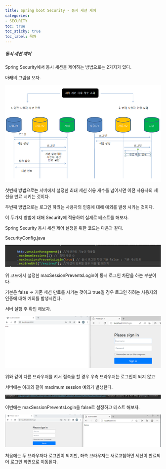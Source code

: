 ```yaml
---
title: Spring boot Security - 동시 세션 제어
categories:
- SECURITY
toc: true
toc_sticky: true
toc_label: 목차
---
```


##### 동시 세션 제어

Spring Security에서 동시 세션을 제어하는 방법으로는 2가지가 있다.

아래의 그림을 보자.

![image-20210202230034717](../../assets/images/2021-02-02-spring-boot-security/image-20210202230034717.png)

첫번째 방법으로는 서버에서 설정한 최대 세션 허용 개수를 넘어서면 이전 사용자의 세션을 만료 시키는 것이다. 

두번째 방법으로는 로그인 하려는 사용자의 인증에 대해 예외를 발생 시키는 것이다.

이 두가지 방법에 대해 Security에 적용하여 실제로 테스트를 해보자.



Spring Security 동시 세션 제어 설정을 위한 코드는 다음과 같다.

SecurityConfig.java 

![image-20210202231731750](../../assets/images/2021-02-02-spring-boot-security/image-20210202231731750.png)



위 코드에서 설정한 maxSessionPreventsLogin이 동시 로그인 차단을 하는 부분이다. 

기본은 false => 기존 세션 만료를 시키는 것이고 true일 경우 로그인 하려는 사용자의 인증에 대해 예외를 발생시킨다.



서버 실행 후 확인 해보자.



![image-20210202232342594](../../assets/images/2021-02-02-spring-boot-security/image-20210202232342594.png)



위와 같이 다른 브라우저를 켜서 접속을 할 경우 우측 브라우저는 로그인이 되지 않고 

서버에는 아래와 같이 maximum session 예외가 발생한다.

![image-20210202232410245](../../assets/images/2021-02-02-spring-boot-security/image-20210202232410245.png)



이번에는 maxSessionPreventsLogin을 false로 설정하고 테스트 해보자.

![image-20210202232525768](../../assets/images/2021-02-02-spring-boot-security/image-20210202232525768.png)



처음에는 두 브라우저다 로그인이 되지만, 좌측 브라우저는 새로고침하면 세션이 만료되어 로그인 화면으로 이동된다.

